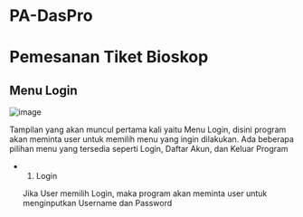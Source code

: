 # PA-DasPro
# Pemesanan Tiket Bioskop
## Menu Login
![image](https://github.com/PA-DasPro-Kelompok-11/PA-DasPro/assets/126032210/073e9a72-b2f3-4ad3-8705-080fbb51174c)

Tampilan yang akan muncul pertama kali yaitu Menu Login, disini program akan meminta user untuk memilih menu yang ingin dilakukan.
Ada beberapa pilihan menu yang tersedia seperti Login, Daftar Akun, dan Keluar Program

  - 1. Login
      
    Jika User memilih Login, maka program akan meminta user untuk menginputkan Username dan Password
